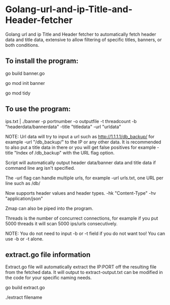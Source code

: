 # Golang-url-and-ip-Title-and-Header-fetcher
Golang url and ip Title and Header fetcher to automatically fetch header data and title data, extensive to allow filtering of specific titles, banners, or both conditions.

## To install the program:

go build banner.go

go mod init banner

go mod tidy

## To use the program:

ips.txt | ./banner -p portnumber -o outputfile -t threadcount -b "headerdata/bannerdata" -title "titledata" -url "urldata"

NOTE: Url data will try to input a url such as http://1.1.1.1/db_backup/ for example -url "/db_backup/" to the IP or any other data. It is recommended to also put a title data in there or you will get false positives for example -title "Index of /db_backup" with the URL flag option.

Script will automatically output header data/banner data and title data if command line arg isn't specified.

The -url flag can handle multiple urls, for example -url urls.txt, one URL per line such as /db/

Now supports header values and header types. -hk "Content-Type" -hv "application/json"

Zmap can also be piped into the program.

Threads is the number of concurrect connections, for example if you put 5000 threads it will scan 5000 ips/urls consecutively.

NOTE: You do not need to input -b or -t field if you do not want too! You can use -b or -t alone.

## extract.go file information

Extract.go file will automatically extract the IP:PORT off the resulting file from the fetched data. It will output to extract-output.txt can be modified in the code for your specific naming needs.

go build extract.go

./extract filename
